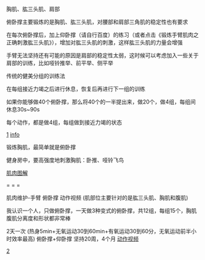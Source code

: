 
胸肌、肱三头肌、肩部

俯卧撑主要锻炼的是胸肌、肱三头肌，对腰部和肩部三角肌的稳定性也有要求

在每次俯卧撑后，加上仰卧撑（请自行百度）的练习（或者点击《锻炼手臂肌肉之正确刺激肱三头肌》），增加对肱三头肌的刺激，这样肱三头肌的力量会增强

手臂无法坚持还有可能的原因是肩部的稳定性太弱，这时候可以考虑加入一些关于肩部的训练，比如哑铃推举、前平举、侧平举



传统的健美分组的训练法

在每组接近力竭之后进行休息，恢复后再进行下一组的训练

如果你能够做40个俯卧撑，那么将40个的一半提出来，做20个，做4组，每组间休息30s~90s

每个动作，都是做4组，每组做到接近力竭的状态

[1](https://www.zhihu.com/question/20796993/answer/23695659)
[info](https://www.zhihu.com/people/chenbailing/answers/by_votes)


锻炼胸肌，最简单就是俯卧撑

健身房中，要高强度地刺激胸肌：卧推、哑铃飞鸟

[肌肉图解](https://www.zhihu.com/question/19569125/answer/15953824)


= = =

肌肉维护-手臂 俯卧撑 动作视频
(肌部位主要针对的是肱三头肌、胸肌和腹肌)

我认识一个人，只做俯卧撑，一天做3种变式的俯卧撑，共12组，每组15个，胸肌腹肌分离度和形状都非常棒

2天一次
(热身5min+无氧运动30到60min+有氧运动30到60分，无氧运动前半小时效率最高)
俯卧撑+仰卧撑
坚持20周，4个月
[动作视频](https://www.zhihu.com/question/20687290/answer/15853608#胸肌锻炼家庭版第一级#腹肌锻炼家庭版第一级)

[2](https://www.zhihu.com/question/20687290/answer/15853608)


